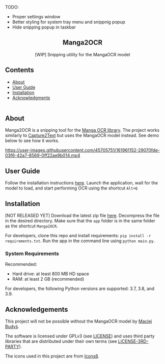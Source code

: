 TODO:
- Proper settings window
- Better styling for system tray menu and snippnig popup
- Hide snipping popup in taskbar

<h2 align="center">Manga2OCR</h2>

<p align="center"> [WIP] Snipping utility for the MangaOCR model </p>

## Contents
- [About](#about)
- [User Guide](#user_guide)
- [Installation](#installation)
- [Acknowledgments](#acknowledgements)
</br></br>

## About <a name = "about"></a>
Manga2OCR is a snipping tool for the [Manga OCR library](https://pypi.org/project/manga-ocr/). The project works similarly to [Capture2Text](http://capture2text.sourceforge.net/) but uses the MangaOCR model instead. See demo below to see how it works.

https://user-images.githubusercontent.com/45705751/161961152-29070fde-03f6-42a7-8569-0ff22ae9b014.mp4

## User Guide  <a name="user_guide"></a>
Follow the installation instructions [here](#installation). Launch the application, wait for the model to load, and start performing OCR using the shortcut `Alt+Q` 

## Installation <a name = "installation"></a>
[NOT RELEASED YET] Download the latest zip file [here](https://github.com/bluaxees/Manga2OCR/releases/latest/). Decompress the file in the desired directory. Make sure that the `app` folder is in the same folder as the shortcut `Manga2OCR`.

For developers, clone this repo and install requirements: `pip install -r requirements.txt`. Run the app in the command line using `python main.py`. 

### System Requirements

Recommended:
- Hard drive: at least 800 MB HD space
- RAM: at least 2 GB (recommended)

For developers, the following Python versions are supported: 3.7, 3.8, and 3.9.

## Acknowledgements <a name = "acknowledgements"></a>
This project will not be possible without the MangaOCR model by [Maciej Budyś](https://github.com/kha-white).

The software is licensed under GPLv3 (see [LICENSE](LICENSE.md)) and uses third party libraries that are distributed under their own terms (see [LICENSE-3RD-PARTY](LICENSE-3RD-PARTY.md)).

The icons used in this project are from [Icons8](https://icons8.com).
